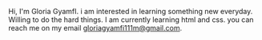 Hi, I'm Gloria GyamfI.
i am interested in learning something new everyday. Willing to do the hard things.
I am currently learning html and css.
you can reach me on my email gloriagyamfi111m@gmail.com.
